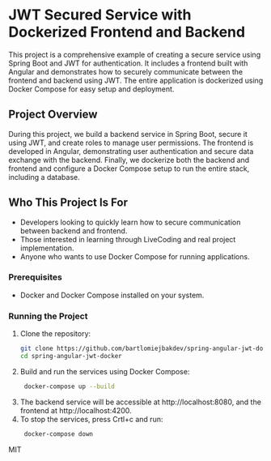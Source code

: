 # JWT Secured Service with Dockerized Frontend and Backend

This project is a comprehensive example of creating a secure service using Spring Boot and JWT for authentication. It includes a frontend built with Angular and demonstrates how to securely communicate between the frontend and backend using JWT. The entire application is dockerized using Docker Compose for easy setup and deployment.

## Project Overview

During this project, we build a backend service in Spring Boot, secure it using JWT, and create roles to manage user permissions. The frontend is developed in Angular, demonstrating user authentication and secure data exchange with the backend. Finally, we dockerize both the backend and frontend and configure a Docker Compose setup to run the entire stack, including a database.

## Who This Project Is For

- Developers looking to quickly learn how to secure communication between backend and frontend.
- Those interested in learning through LiveCoding and real project implementation.
- Anyone who wants to use Docker Compose for running applications.

### Prerequisites

- Docker and Docker Compose installed on your system.

### Running the Project

1. Clone the repository:
    ```bash
    git clone https://github.com/bartlomiejbakdev/spring-angular-jwt-docker.git
    cd spring-angular-jwt-docker
2. Build and run the services using Docker Compose:
   ```bash
    docker-compose up --build
4. The backend service will be accessible at http://localhost:8080, and the frontend at http://localhost:4200.
5. To stop the services, press Crtl+c and run:
   ```bash
    docker-compose down

MIT
